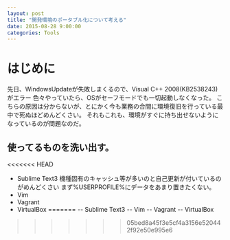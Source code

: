 ```yaml
---
layout: post
title: "開発環境のポータブル化について考える"
date: 2015-08-28 9:00:00
categories: Tools
---
```


# はじめに

先日、WindowsUpdateが失敗しまくるので、Visual C++ 2008(KB2538243)がエラー
色々やっていたら、OSがセーフモードでも一切起動しなくなった。
こちらの原因は分からないが、とにかく今も業務の合間に環境復旧を行っている最中で死ぬほどめんどくさい。
それもこれも、環境がすぐに持ち出せないようになっているのが問題なのだ。

## 使ってるものを洗い出す。

<<<<<<< HEAD
- Sublime Text3
  機種固有のキャッシュ等が多いのと自己更新が付いているのがめんどくさい
  まず%USERPROFILE%にデータをあまり置きたくない。
- Vim
- Vagrant
- VirtualBox
=======
-- Sublime Text3
-- Vim
-- Vagrant
-- VirtualBox
>>>>>>> 05bed8a45f3e5cf4a3156e520442f92e50e995e6

